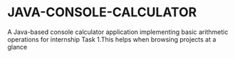 # JAVA-CONSOLE-CALCULATOR
A Java-based console calculator application implementing basic arithmetic operations for internship Task 1.This helps when browsing projects at a glance
